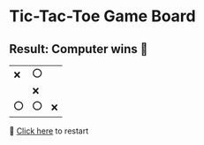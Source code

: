 # Tic-Tac-Toe Game Board
## Result: Computer wins 🤖
|   |   |   |
|---|---|---|
|❌ |⭕ |  |
|  |❌ |  |
|⭕ |⭕ |❌ |

🔄 [Click here](EEEEEEEEE.md) to restart